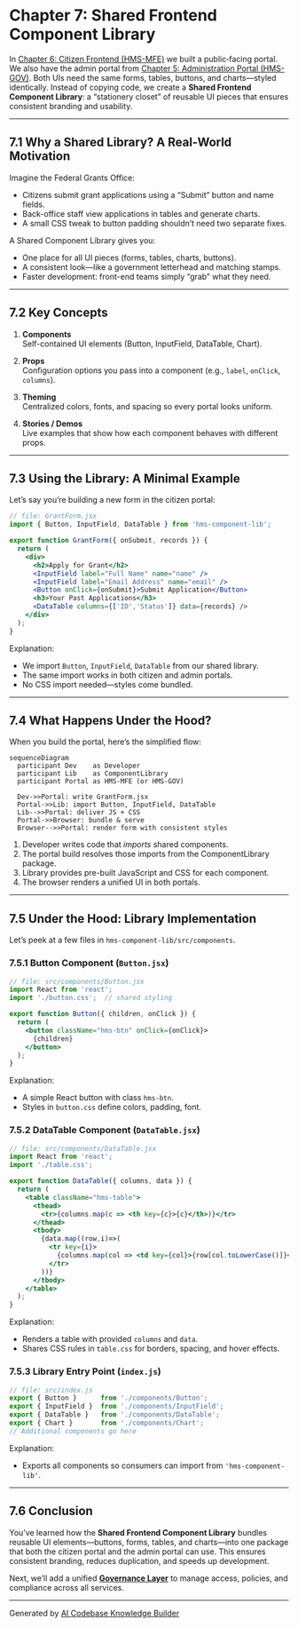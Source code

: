 # Chapter 7: Shared Frontend Component Library

In [Chapter 6: Citizen Frontend (HMS-MFE)](06_citizen_frontend__hms_mfe__.md) we built a public‐facing portal. We also have the admin portal from [Chapter 5: Administration Portal (HMS-GOV)](05_administration_portal__hms_gov__.md). Both UIs need the same forms, tables, buttons, and charts—styled identically. Instead of copying code, we create a **Shared Frontend Component Library**: a “stationery closet” of reusable UI pieces that ensures consistent branding and usability.

---

## 7.1 Why a Shared Library? A Real-World Motivation

Imagine the Federal Grants Office:
- Citizens submit grant applications using a “Submit” button and name fields.
- Back-office staff view applications in tables and generate charts.
- A small CSS tweak to button padding shouldn’t need two separate fixes.

A Shared Component Library gives you:
- One place for all UI pieces (forms, tables, charts, buttons).
- A consistent look—like a government letterhead and matching stamps.
- Faster development: front-end teams simply “grab” what they need.

---

## 7.2 Key Concepts

1. **Components**  
   Self-contained UI elements (Button, InputField, DataTable, Chart).  

2. **Props**  
   Configuration options you pass into a component (e.g., `label`, `onClick`, `columns`).  

3. **Theming**  
   Centralized colors, fonts, and spacing so every portal looks uniform.  

4. **Stories / Demos**  
   Live examples that show how each component behaves with different props.

---

## 7.3 Using the Library: A Minimal Example

Let’s say you’re building a new form in the citizen portal:

```jsx
// file: GrantForm.jsx
import { Button, InputField, DataTable } from 'hms-component-lib';

export function GrantForm({ onSubmit, records }) {
  return (
    <div>
      <h2>Apply for Grant</h2>
      <InputField label="Full Name" name="name" />
      <InputField label="Email Address" name="email" />
      <Button onClick={onSubmit}>Submit Application</Button>
      <h3>Your Past Applications</h3>
      <DataTable columns={['ID','Status']} data={records} />
    </div>
  );
}
```

Explanation:
- We import `Button`, `InputField`, `DataTable` from our shared library.
- The same import works in both citizen and admin portals.
- No CSS import needed—styles come bundled.

---

## 7.4 What Happens Under the Hood?

When you build the portal, here’s the simplified flow:

```mermaid
sequenceDiagram
  participant Dev    as Developer
  participant Lib    as ComponentLibrary
  participant Portal as HMS-MFE (or HMS-GOV)

  Dev->>Portal: write GrantForm.jsx
  Portal->>Lib: import Button, InputField, DataTable
  Lib-->>Portal: deliver JS + CSS
  Portal->>Browser: bundle & serve
  Browser-->>Portal: render form with consistent styles
```

1. Developer writes code that *imports* shared components.  
2. The portal build resolves those imports from the ComponentLibrary package.  
3. Library provides pre-built JavaScript and CSS for each component.  
4. The browser renders a unified UI in both portals.

---

## 7.5 Under the Hood: Library Implementation

Let’s peek at a few files in `hms-component-lib/src/components`.

### 7.5.1 Button Component (`Button.jsx`)

```jsx
// file: src/components/Button.jsx
import React from 'react';
import './button.css';  // shared styling

export function Button({ children, onClick }) {
  return (
    <button className="hms-btn" onClick={onClick}>
      {children}
    </button>
  );
}
```

Explanation:
- A simple React button with class `hms-btn`.
- Styles in `button.css` define colors, padding, font.

### 7.5.2 DataTable Component (`DataTable.jsx`)

```jsx
// file: src/components/DataTable.jsx
import React from 'react';
import './table.css';

export function DataTable({ columns, data }) {
  return (
    <table className="hms-table">
      <thead>
        <tr>{columns.map(c => <th key={c}>{c}</th>)}</tr>
      </thead>
      <tbody>
        {data.map((row,i)=>(
          <tr key={i}>
            {columns.map(col => <td key={col}>{row[col.toLowerCase()]}</td>)}
          </tr>
        ))}
      </tbody>
    </table>
  );
}
```

Explanation:
- Renders a table with provided `columns` and `data`.
- Shares CSS rules in `table.css` for borders, spacing, and hover effects.

### 7.5.3 Library Entry Point (`index.js`)

```js
// file: src/index.js
export { Button }      from './components/Button';
export { InputField }  from './components/InputField';
export { DataTable }   from './components/DataTable';
export { Chart }       from './components/Chart';
// Additional components go here
```

Explanation:
- Exports all components so consumers can import from `'hms-component-lib'`.

---

## 7.6 Conclusion

You’ve learned how the **Shared Frontend Component Library** bundles reusable UI elements—buttons, forms, tables, and charts—into one package that both the citizen portal and the admin portal can use. This ensures consistent branding, reduces duplication, and speeds up development.

Next, we’ll add a unified **[Governance Layer](08_governance_layer_.md)** to manage access, policies, and compliance across all services.

---

Generated by [AI Codebase Knowledge Builder](https://github.com/The-Pocket/Tutorial-Codebase-Knowledge)